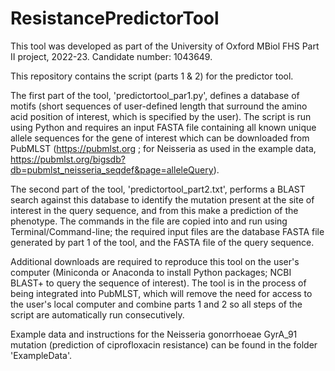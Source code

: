 # ResistancePredictorTool
This tool was developed as part of the University of Oxford MBiol FHS Part II project, 2022-23. Candidate number: 1043649.

This repository contains the script (parts 1 & 2) for the predictor tool. 

The first part of the tool, 'predictortool_par1.py', defines a database of motifs (short sequences of user-defined length that surround the amino acid position of interest, which is specified by the user). The script is run using Python and requires an input FASTA file containing all known unique allele sequences for the gene of interest which can be downloaded from PubMLST (https://pubmlst.org ; for Neisseria as used in the example data, https://pubmlst.org/bigsdb?db=pubmlst_neisseria_seqdef&page=alleleQuery). 

The second part of the tool, 'predictortool_part2.txt', performs a BLAST search against this database to identify the mutation present at the site of interest in the query sequence, and from this make a prediction of the phenotype. The commands in the file are copied into and run using Terminal/Command-line; the required input files are the database FASTA file generated by part 1 of the tool, and the FASTA file of the query sequence. 

Additional downloads are required to reproduce this tool on the user's computer (Miniconda or Anaconda to install Python packages; NCBI BLAST+ to query the sequence of interest). The tool is in the process of being integrated into PubMLST, which will remove the need for access to the user's local computer and combine parts 1 and 2 so all steps of the script are automatically run consecutively.

Example data and instructions for the Neisseria gonorrhoeae GyrA_91 mutation (prediction of ciprofloxacin resistance) can be found in the folder 'ExampleData'.
